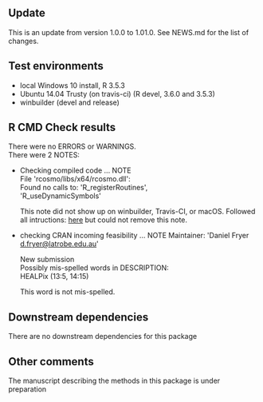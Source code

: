 ## Update
This is an update from version 1.0.0 to 1.01.0. See NEWS.md for 
the list of changes.

## Test environments

* local Windows 10 install, R 3.5.3
* Ubuntu 14.04 Trusty (on travis-ci) (R devel, 3.6.0 and 3.5.3)
* winbuilder (devel and release)

## R CMD Check results
There were no ERRORS or WARNINGS.  
There were 2 NOTES:  


* Checking compiled code ... NOTE  
  File 'rcosmo/libs/x64/rcosmo.dll':  
    Found no calls to: 'R_registerRoutines',  
    'R_useDynamicSymbols'
    
    This note did not show up on winbuilder, Travis-CI, 
    or macOS. Followed all intructions: [here](https://stackoverflow.com/questions/42313373/r-cmd-check-note-found-no-calls-to-r-registerroutines-r-usedynamicsymbols) but could not remove this note.


* checking CRAN incoming feasibility ... NOTE
Maintainer: 'Daniel Fryer <d.fryer@latrobe.edu.au>' 
    
    New submission    
    Possibly mis-spelled words in DESCRIPTION:    
    HEALPix (13:5, 14:15)    
    
    This word is not mis-spelled.


## Downstream dependencies
There are no downstream dependencies for this package


## Other comments
The manuscript describing the methods in this package is under preparation

